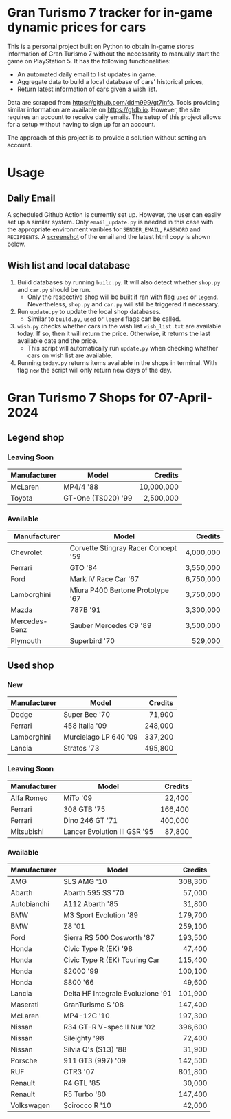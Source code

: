 # Gran Turismo 7 tracker for in-game dynamic prices for cars

This is a personal project built on Python to obtain in-game stores information of Gran Turismo 7 without the necessarity to manually start the game on PlayStation 5. It has the following functionalities:

- An automated daily email to list updates in game.
- Aggregate data to build a local database of cars' historical prices,
- Return latest information of cars given a wish list.

Data are scraped from https://github.com/ddm999/gt7info. Tools providing similar information are available on https://gtdb.io. However, the site requires an account to receive daily emails. The setup of this project allows for a setup without having to sign up for an account.

The approach of this project is to provide a solution without setting an account.

# Usage

## Daily Email

A scheduled Github Action is currently set up. However, the user can easily set up a similar system. Only `email_update.py` is needed in this case with the appropriate environment varibles for `SENDER_EMAIL`, `PASSWORD` and `RECIPIENTS`. A [screenshot](https://raw.githubusercontent.com/marcohoucheng/Gran-Turismo-7-Price-Tracker/main/data/email_screenshot.png) of the email and the latest html copy is shown below.

## Wish list and local database

1. Build databases by running `build.py`. It will also detect whether `shop.py` and `car.py` should be run.
    - Only the respective shop will be built if ran with flag `used` or `legend`. Nevertheless, `shop.py` and `car.py` will still be triggered if necessary.
2. Run `update.py` to update the local shop databases.
    - Similar to `build.py`, `used` or `legend` flags can be called.
3. `wish.py` checks whether cars in the wish list `wish_list.txt` are available today. If so, then it will return the price. Otherwise, it returns the last available date and the price.
    - This script will automatically run `update.py` when checking whather cars on wish list are available.
4. Running `today.py` returns items available in the shops in terminal. With flag `new` the script will only return new days of the day.


# Gran Turismo 7 Shops for 07-April-2024



## Legend shop

### Leaving Soon
 | Manufacturer | Model | Credits |
 | --- | --- | --: |
|McLaren|MP4/4 '88|10,000,000|
|Toyota|GT-One (TS020) '99|2,500,000|

### Available
 | Manufacturer | Model | Credits |
 | --- | --- | --: |
|Chevrolet|Corvette Stingray Racer Concept '59|4,000,000|
|Ferrari|GTO '84|3,550,000|
|Ford|Mark IV Race Car '67|6,750,000|
|Lamborghini|Miura P400 Bertone Prototype '67|3,750,000|
|Mazda|787B '91|3,300,000|
|Mercedes-Benz|Sauber Mercedes C9 '89|3,500,000|
|Plymouth|Superbird '70|529,000|


## Used shop

### New
 | Manufacturer | Model | Credits |
 | --- | --- | --: |
|Dodge|Super Bee '70|71,900|
|Ferrari|458 Italia '09|248,000|
|Lamborghini|Murcielago LP 640 '09|337,200|
|Lancia|Stratos '73|495,800|

### Leaving Soon
 | Manufacturer | Model | Credits |
 | --- | --- | --: |
|Alfa Romeo|MiTo '09|22,400|
|Ferrari|308 GTB '75|166,400|
|Ferrari|Dino 246 GT '71|400,000|
|Mitsubishi|Lancer Evolution III GSR '95|87,800|

### Available
 | Manufacturer | Model | Credits |
 | --- | --- | --: |
|AMG|SLS AMG '10|308,300|
|Abarth|Abarth 595 SS '70|57,000|
|Autobianchi|A112 Abarth '85|31,800|
|BMW|M3 Sport Evolution '89|179,700|
|BMW|Z8 '01|259,100|
|Ford|Sierra RS 500 Cosworth '87|193,500|
|Honda|Civic Type R (EK) '98|47,400|
|Honda|Civic Type R (EK) Touring Car|115,400|
|Honda|S2000 '99|100,100|
|Honda|S800 '66|49,600|
|Lancia|Delta HF Integrale Evoluzione '91|101,900|
|Maserati|GranTurismo S '08|147,400|
|McLaren|MP4-12C '10|197,300|
|Nissan|R34 GT-R V-spec II Nur '02|396,600|
|Nissan|Sileighty '98|72,400|
|Nissan|Silvia Q's (S13) '88|31,900|
|Porsche|911 GT3 (997) '09|142,500|
|RUF|CTR3 '07|801,800|
|Renault|R4 GTL '85|30,000|
|Renault|R5 Turbo '80|147,400|
|Volkswagen|Scirocco R '10|42,000|
